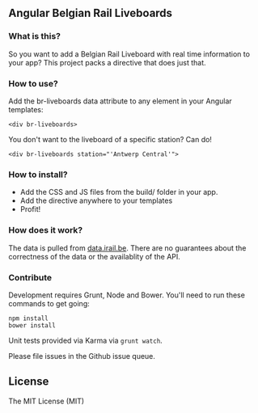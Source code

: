 ## Angular Belgian Rail Liveboards

### What is this?

So you want to add a Belgian Rail Liveboard with real time information to your
app? This project packs a directive that does just that.

### How to use?

Add the br-liveboards data attribute to any element in your Angular templates:

```
<div br-liveboards>
```

You don't want to the liveboard of a specific station? Can do!

```
<div br-liveboards station="'Antwerp Central'">
```

### How to install?

- Add the CSS and JS files from the build/ folder in your app.
- Add the directive anywhere to your templates
- Profit!

### How does it work?

The data is pulled from [data.irail.be](https://data.irail.be/). There are no
guarantees about the correctness of the data or the availablity of the API.

### Contribute

Development requires Grunt, Node and Bower. You'll need to run these commands to
get going:

```
npm install
bower install
```

Unit tests provided via Karma via ```grunt watch```.

Please file issues in the Github issue queue.

## License

The MIT License (MIT)
